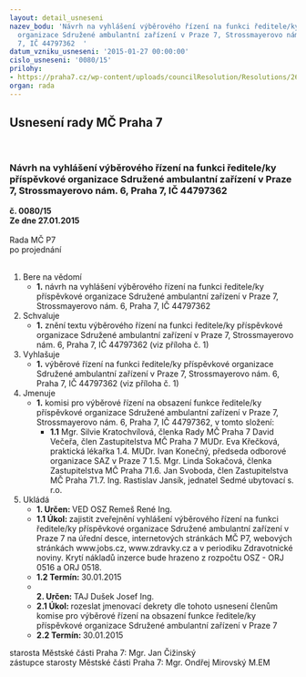 ```yaml
---
layout: detail_usneseni
nazev_bodu: 'Návrh na vyhlášení výběrového řízení na funkci ředitele/ky příspěvkové
  organizace Sdružené ambulantní zařízení v Praze 7, Strossmayerovo nám. 6, Praha
  7, IČ 44797362  '
datum_vzniku_usneseni: '2015-01-27 00:00:00'
cislo_usneseni: '0080/15'
prilohy:
- https://praha7.cz/wp-content/uploads/councilResolution/Resolutions/26768/6-15-saz-n%c3%a1vrh_vyhl%c3%a1%c5%a1en%c3%ad_v%c3%bdb%c4%9brov%c3%a9ho_%c5%99%c3%adzen%c3%ad_na_funkci_%c5%99editele_2.doc
organ: rada
---
```

<div id="ucUsn_pList" class="usn">
	<span><h2>Usnesení rady MČ Praha 7 </h2>
<br></span><div class="standBody">
<span><h3>Návrh na vyhlášení výběrového řízení na funkci ředitele/ky příspěvkové organizace Sdružené ambulantní zařízení v Praze 7, Strossmayerovo nám. 6, Praha 7, IČ 44797362  </h3></span><div class="center">
		<strong>č. 0080/15</strong><br>
	</div>
<div class="center">
		<strong>Ze dne 27.01.2015</strong><br><br>
	</div>Rada MČ P7<br> po projednání<br><br><ol>
<li>Bere na vědomí<ul><li>
<strong>1.</strong> návrh na vyhlášení výběrového řízení na funkci ředitele/ky příspěvkové organizace Sdružené ambulantní zařízení v Praze 7, Strossmayerovo nám. 6, Praha 7, IČ 44797362  </li></ul>
</li>
<li>Schvaluje<ul><li>
<strong>1.</strong> znění textu výběrového řízení na funkci ředitele/ky příspěvkové organizace Sdružené ambulantní zařízení v Praze 7, Strossmayerovo nám. 6, Praha 7, IČ 44797362 (viz příloha č. 1) </li></ul>
</li>
<li>Vyhlašuje<ul><li>
<strong>1.</strong> výběrové řízení na funkci ředitele/ky příspěvkové organizace Sdružené ambulantní zařízení v Praze 7, Strossmayerovo nám. 6, Praha 7, IČ 44797362 (viz příloha č. 1)  </li></ul>
</li>
<li>Jmenuje<ul><li>
<strong>1.</strong> komisi pro výběrové řízení na obsazení funkce ředitele/ky příspěvkové organizace Sdružené ambulantní zařízení v Praze 7, Strossmayerovo nám. 6, Praha 7, IČ 44797362, v tomto složení:                                                                                           <ul><li>
<strong>1.1</strong> Mgr. Silvie Kratochvílová, členka Rady MČ Praha 7 David Večeřa, člen Zastupitelstva MČ Praha 7 MUDr. Eva Křečková,  praktická lékařka 1.4.   MUDr. Ivan Konečný, předseda odborové organizace SAZ v Praze 7 1.5.   Mgr. Linda Sokačová, členka Zastupitelstva MČ Praha 71.6.   Jan Svoboda, člen Zastupitelstva MČ Praha 71.7. Ing. Rastislav Jansík, jednatel Sedmé ubytovací s. r.o.</li></ul>
</li></ul>
</li>
<li>Ukládá<ul>
<li>
<strong>1. Určen: </strong>VED OSZ Remeš René Ing.</li>
<li>
<strong>1.1 Úkol: </strong>zajistit zveřejnění vyhlášení výběrového řízení na funkci ředitele/ky příspěvkové organizace Sdružené ambulantní zařízení v Praze 7 na úřední desce, internetových stránkách MČ P7, webových stránkách www.jobs.cz, www.zdravky.cz a v periodiku Zdravotnické noviny. Krytí nákladů inzerce bude hrazeno z rozpočtu OSZ - ORJ 0516 a ORJ 0518.</li>
<li>
<strong>1.2 Termín: </strong>30.01.2015</li>
<li>
<strong><br>2. Určen: </strong>TAJ Dušek Josef Ing.</li>
<li>
<strong>2.1 Úkol: </strong>rozeslat jmenovací dekrety dle tohoto usnesení členům komise pro výběrové řízení na obsazení funkce ředitele/ky příspěvkové organizace Sdružené ambulantní zařízení v Praze 7</li>
<li>
<strong>2.2 Termín: </strong>30.01.2015</li>
</ul>
</li>
</ol>starosta Městské části Praha 7: Mgr. Jan Čižinský<br>zástupce starosty Městské části Praha 7: Mgr. Ondřej Mirovský M.EM 
</div>
</div>